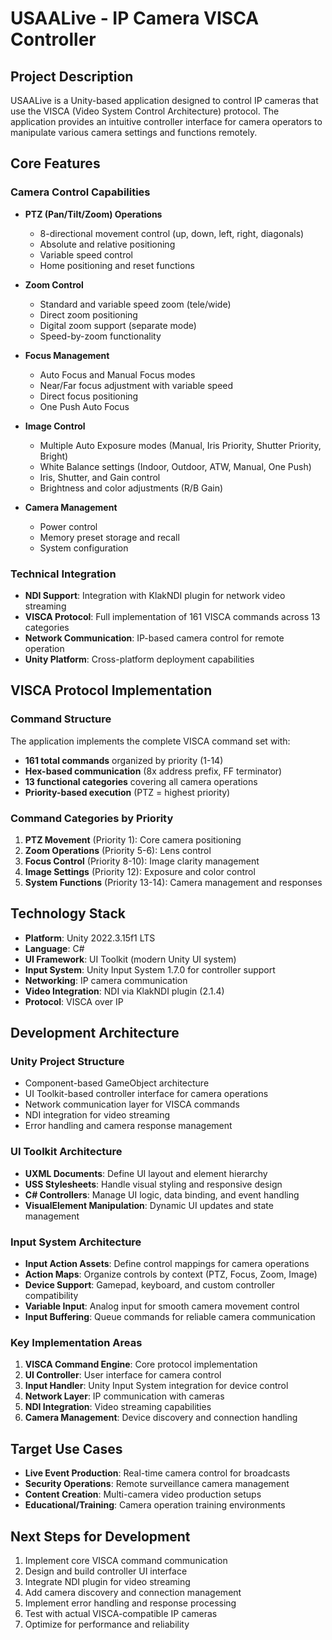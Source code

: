 # USAALive - IP Camera VISCA Controller

## Project Description
USAALive is a Unity-based application designed to control IP cameras that use the VISCA (Video System Control Architecture) protocol. The application provides an intuitive controller interface for camera operators to manipulate various camera settings and functions remotely.

## Core Features

### Camera Control Capabilities
- **PTZ (Pan/Tilt/Zoom) Operations**
  - 8-directional movement control (up, down, left, right, diagonals)
  - Absolute and relative positioning
  - Variable speed control
  - Home positioning and reset functions

- **Zoom Control**
  - Standard and variable speed zoom (tele/wide)
  - Direct zoom positioning
  - Digital zoom support (separate mode)
  - Speed-by-zoom functionality

- **Focus Management**
  - Auto Focus and Manual Focus modes
  - Near/Far focus adjustment with variable speed
  - Direct focus positioning
  - One Push Auto Focus

- **Image Control**
  - Multiple Auto Exposure modes (Manual, Iris Priority, Shutter Priority, Bright)
  - White Balance settings (Indoor, Outdoor, ATW, Manual, One Push)
  - Iris, Shutter, and Gain control
  - Brightness and color adjustments (R/B Gain)

- **Camera Management**
  - Power control
  - Memory preset storage and recall
  - System configuration

### Technical Integration
- **NDI Support**: Integration with KlakNDI plugin for network video streaming
- **VISCA Protocol**: Full implementation of 161 VISCA commands across 13 categories
- **Network Communication**: IP-based camera control for remote operation
- **Unity Platform**: Cross-platform deployment capabilities

## VISCA Protocol Implementation

### Command Structure
The application implements the complete VISCA command set with:
- **161 total commands** organized by priority (1-14)
- **Hex-based communication** (8x address prefix, FF terminator)
- **13 functional categories** covering all camera operations
- **Priority-based execution** (PTZ = highest priority)

### Command Categories by Priority
1. **PTZ Movement** (Priority 1): Core camera positioning
2. **Zoom Operations** (Priority 5-6): Lens control
3. **Focus Control** (Priority 8-10): Image clarity management
4. **Image Settings** (Priority 12): Exposure and color control
5. **System Functions** (Priority 13-14): Camera management and responses

## Technology Stack
- **Platform**: Unity 2022.3.15f1 LTS
- **Language**: C#
- **UI Framework**: UI Toolkit (modern Unity UI system)
- **Input System**: Unity Input System 1.7.0 for controller support
- **Networking**: IP camera communication
- **Video Integration**: NDI via KlakNDI plugin (2.1.4)
- **Protocol**: VISCA over IP

## Development Architecture

### Unity Project Structure
- Component-based GameObject architecture
- UI Toolkit-based controller interface for camera operations
- Network communication layer for VISCA commands
- NDI integration for video streaming
- Error handling and camera response management

### UI Toolkit Architecture
- **UXML Documents**: Define UI layout and element hierarchy
- **USS Stylesheets**: Handle visual styling and responsive design
- **C# Controllers**: Manage UI logic, data binding, and event handling
- **VisualElement Manipulation**: Dynamic UI updates and state management

### Input System Architecture
- **Input Action Assets**: Define control mappings for camera operations
- **Action Maps**: Organize controls by context (PTZ, Focus, Zoom, Image)
- **Device Support**: Gamepad, keyboard, and custom controller compatibility
- **Variable Input**: Analog input for smooth camera movement control
- **Input Buffering**: Queue commands for reliable camera communication

### Key Implementation Areas
1. **VISCA Command Engine**: Core protocol implementation
2. **UI Controller**: User interface for camera control
3. **Input Handler**: Unity Input System integration for device control
4. **Network Layer**: IP communication with cameras
5. **NDI Integration**: Video streaming capabilities
6. **Camera Management**: Device discovery and connection handling

## Target Use Cases
- **Live Event Production**: Real-time camera control for broadcasts
- **Security Operations**: Remote surveillance camera management
- **Content Creation**: Multi-camera video production setups
- **Educational/Training**: Camera operation training environments

## Next Steps for Development
1. Implement core VISCA command communication
2. Design and build controller UI interface
3. Integrate NDI plugin for video streaming
4. Add camera discovery and connection management
5. Implement error handling and response processing
6. Test with actual VISCA-compatible IP cameras
7. Optimize for performance and reliability